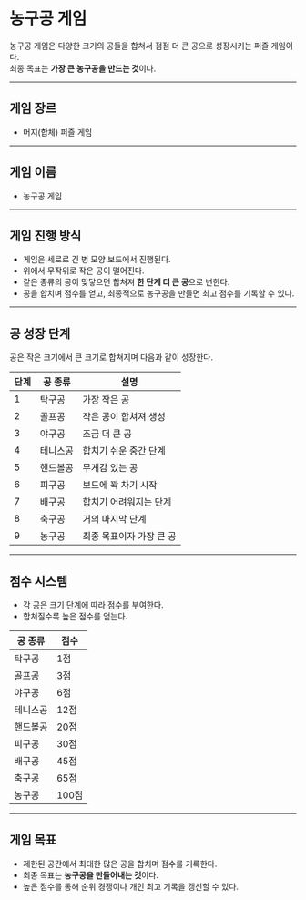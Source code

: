 # 농구공 게임

농구공 게임은 다양한 크기의 공들을 합쳐서 점점 더 큰 공으로 성장시키는 퍼즐 게임이다.  
최종 목표는 **가장 큰 농구공을 만드는 것**이다.

---

## 게임 장르
- 머지(합체) 퍼즐 게임

---

## 게임 이름
- 농구공 게임

---

## 게임 진행 방식
- 게임은 세로로 긴 병 모양 보드에서 진행된다.
- 위에서 무작위로 작은 공이 떨어진다.
- 같은 종류의 공이 맞닿으면 합쳐져 **한 단계 더 큰 공**으로 변한다.
- 공을 합치며 점수를 얻고, 최종적으로 농구공을 만들면 최고 점수를 기록할 수 있다.

---

## 공 성장 단계
공은 작은 크기에서 큰 크기로 합쳐지며 다음과 같이 성장한다.

| 단계 | 공 종류     | 설명 |
|------|-------------|------|
| 1    | 탁구공     | 가장 작은 공 |
| 2    | 골프공     | 작은 공이 합쳐져 생성 |
| 3    | 야구공     | 조금 더 큰 공 |
| 4    | 테니스공   | 합치기 쉬운 중간 단계 |
| 5    | 핸드볼공   | 무게감 있는 공 |
| 6    | 피구공     | 보드에 꽉 차기 시작 |
| 7    | 배구공     | 합치기 어려워지는 단계 |
| 8    | 축구공     | 거의 마지막 단계 |
| 9    | 농구공     | 최종 목표이자 가장 큰 공 |

---

## 점수 시스템
- 각 공은 크기 단계에 따라 점수를 부여한다.
- 합쳐질수록 높은 점수를 얻는다.

| 공 종류 | 점수 |
|---------|------|
| 탁구공  | 1점 |
| 골프공  | 3점 |
| 야구공  | 6점 |
| 테니스공 | 12점 |
| 핸드볼공 | 20점 |
| 피구공  | 30점 |
| 배구공  | 45점 |
| 축구공  | 65점 |
| 농구공  | 100점 |

---

## 게임 목표
- 제한된 공간에서 최대한 많은 공을 합치며 점수를 기록한다.
- 최종 목표는 **농구공을 만들어내는 것**이다.
- 높은 점수를 통해 순위 경쟁이나 개인 최고 기록을 갱신할 수 있다.
